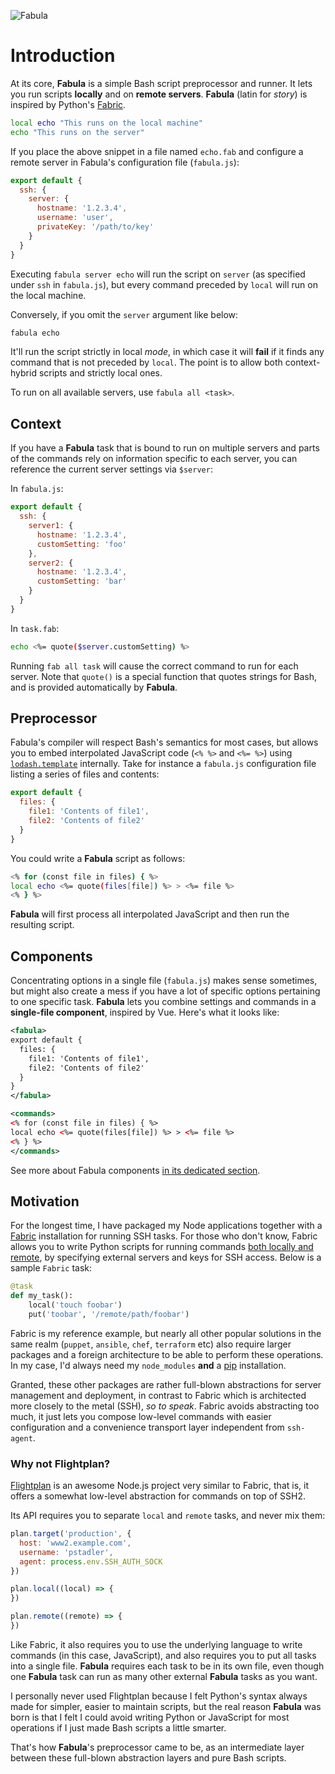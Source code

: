 ![Fabula](https://user-images.githubusercontent.com/12291/50539530-e780e800-0b68-11e9-9453-e066015d0c2a.png)

# Introduction

At its core, **Fabula** is a simple Bash script preprocessor and runner. It lets
you run scripts **locally** and on **remote servers**. **Fabula** (latin for 
_story_) is inspired by Python's [Fabric][f].

```sh
local echo "This runs on the local machine"
echo "This runs on the server"
```

If you place the above snippet in a file named `echo.fab` and configure a remote
server in Fabula's configuration file (`fabula.js`):

```js
export default {
  ssh: {
  	server: {
      hostname: '1.2.3.4',
      username: 'user',
      privateKey: '/path/to/key'
    }
  }
}
```

Executing `fabula server echo` will run the script on `server` (as specified 
under `ssh` in `fabula.js`), but every command preceded by `local` will run 
on the local machine.

Conversely, if you omit the `server` argument like below:

```sh
fabula echo
```

It'll run the script strictly in local _mode_, in which case it will **fail** if
it finds any command that is not preceded by `local`. The point is to allow both
context-hybrid scripts and strictly local ones.

To run on all available servers, use `fabula all <task>`.

## Context

If you have a **Fabula** task that is bound to run on multiple servers and
parts of the commands rely on information specific to each server, you can
reference the current server settings via `$server`:

In `fabula.js`:

```js
export default {
  ssh: {
    server1: {
      hostname: '1.2.3.4',
      customSetting: 'foo'
    },
    server2: {
      hostname: '1.2.3.4',
      customSetting: 'bar'
    }
  }
}
```

In `task.fab`:

```sh
echo <%= quote($server.customSetting) %>
```

Running `fab all task` will cause the correct command to run for each server.
Note that `quote()` is a special function that quotes strings for Bash, and 
is provided automatically by **Fabula**.

## Preprocessor

Fabula's compiler will respect Bash's semantics for most cases, but allows
you to embed interpolated JavaScript code (`<% %>` and `<%= %>`) using 
[`lodash.template`][lodash] internally. Take for instance a `fabula.js` 
configuration file listing a series of files and contents:


```js
export default {
  files: {
  	file1: 'Contents of file1',
  	file2: 'Contents of file2'
  }
}
```

You could write a **Fabula** script as follows:

```sh
<% for (const file in files) { %>
local echo <%= quote(files[file]) %> > <%= file %>
<% } %>
```

**Fabula** will first process all interpolated JavaScript and then run the resulting script.

## Components

Concentrating options in a single file (`fabula.js`) makes sense sometimes, but
might also create a mess if you have a lot of specific options pertaining to 
one specific task. **Fabula** lets you combine settings and commands in a 
**single-file component**, inspired by Vue. Here's what it looks like:

```xml
<fabula>
export default {
  files: {
  	file1: 'Contents of file1',
  	file2: 'Contents of file2'
  }
}
</fabula>

<commands>
<% for (const file in files) { %>
local echo <%= quote(files[file]) %> > <%= file %>
<% } %>
</commands>
```

See more about Fabula components [in its dedicated section](/components.html).

## Motivation

For the longest time, I have packaged my Node applications together with a 
[Fabric]() installation for running SSH tasks. For 
those who don't know, Fabric allows you to write Python scripts for running 
commands [both locally and remote][f-ops], by specifying external servers 
and keys for SSH access. Below is a sample `Fabric` task:


```py
@task
def my_task():
    local('touch foobar')
    put('toobar', '/remote/path/foobar')
```

Fabric is my reference example, but nearly all other popular solutions in the 
same realm (`puppet`, `ansible`, `chef`, `terraform` etc) also require larger 
packages and a foreign architecture to be able to perform these operations. In
my case, I'd always need my `node_modules` **and** a [pip][pip] installation.


Granted, these other packages are rather full-blown abstractions for server 
management and deployment, in contrast to Fabric which is architected more 
closely to the metal (SSH), _so to speak_. Fabric avoids abstracting too much, 
it just lets you compose low-level commands with easier configuration and a 
convenience transport layer independent from `ssh-agent`.

### Why not Flightplan?

[Flightplan][fp] is an awesome Node.js project very similar to Fabric, that is,
it offers a somewhat low-level abstraction for commands on top of SSH2. 

Its API requires you to separate `local` and `remote` tasks, and never mix them:

```js
plan.target('production', {
  host: 'www2.example.com',
  username: 'pstadler',
  agent: process.env.SSH_AUTH_SOCK
})

plan.local((local) => {
})

plan.remote((remote) => {
})
```

Like Fabric, it also requires you to use the underlying language to write 
commands (in this case, JavaScript), and also requires you to put all tasks
into a single file. **Fabula** requires each task to be in its own file, even
though one **Fabula** task can run as many other external **Fabula** tasks as you want.

I personally never used Flightplan because I felt Python's syntax always made
for simpler, easier to maintain scripts, but the real reason **Fabula** was born
is that I felt I could avoid writing Python or JavaScript for most operations
if I just made Bash scripts a little smarter. 

That's how **Fabula**'s preprocessor came to be, as an intermediate layer 
between these full-blown abstraction layers and pure Bash scripts.

[f]: https://www.fabfile.org/
[fp]: https://github.com/pstadler/flightplan
[lodash]: https://lodash.com/docs/4.17.11#template
[f-ops]: http://docs.fabfile.org/en/1.14/api/core/operations.html
[pip]: https://pypi.org/project/pip/
[ssh2]: https://github.com/mscdex/ssh2


